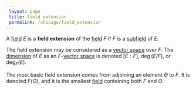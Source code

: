 ```yaml
---
 layout: page
 title: field extension
 permalink: /chicago/field_extension
---
```


A [field](https://mathgloss.github.io/MathGloss/field) $E$ is a **field extension** of the [field](https://mathgloss.github.io/MathGloss/field) $F$ if $F$ is a [subfield](https://mathgloss.github.io/MathGloss/subfield) of $E$. 

The field extension may be considered as a [vector space](https://mathgloss.github.io/MathGloss/vector_space) over $F$. The [dimension](https://mathgloss.github.io/MathGloss/dimension_of_vector_space) of $E$ as an $F$-[vector space](https://mathgloss.github.io/MathGloss/vector_space) is denoted $[E:F]$, $\deg(E/F)$, or $\deg_F(E)$.

The most basic field extension comes from adjoining an element $\Theta$ to $F$. It is denoted $F(\Theta)$, and it is the smallest [field](https://mathgloss.github.io/MathGloss/field) containing both $F$ and $\Theta$. 